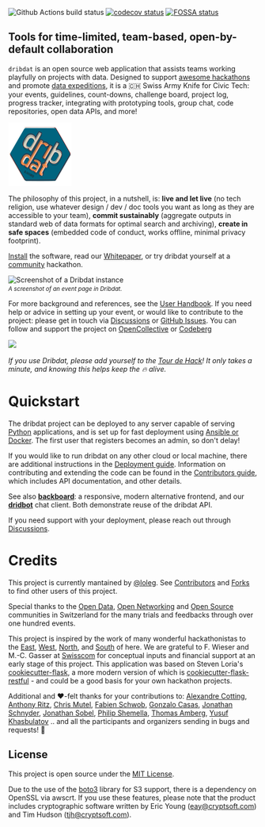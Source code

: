 ![Github Actions build status](https://github.com/dribdat/dribdat/workflows/build/badge.svg)
[![codecov status](https://codecov.io/gh/dribdat/dribdat/branch/main/graph/badge.svg?token=Ccd1vTxRXg)](https://codecov.io/gh/dribdat/dribdat)
[![FOSSA status](https://app.fossa.com/api/projects/git%2Bgithub.com%2Floleg%2Fdribdat.svg?type=shield)](https://app.fossa.com/projects/git%2Bgithub.com%2Floleg%2Fdribdat?ref=badge_shield)

## Tools for time-limited, team-based, open-by-default collaboration

`dribdat` is an open source web application that assists teams working playfully on projects with data. Designed to support [awesome hackathons](https://github.com/dribdat/awesome-hackathon) and promote [data expeditions](https://schoolofdata.ch), it is a 🇨🇭 Swiss Army Knife for Civic Tech: your events, guidelines, count-downs, challenge board, project log, progress tracker, integrating with prototyping tools, group chat, code repositories, open data APIs, and more!

![Dribdat Logo](dribdat/static/img/logo12_128x128.png)

The philosophy of this project, in a nutshell, is: **live and let live** (no tech religion, use whatever design / dev / doc tools you want as long as they are accessible to your team), **commit sustainably** (aggregate outputs in standard web of data formats for optimal search and archiving), **create in safe spaces** (embedded code of conduct, works offline, minimal privacy footprint). 

[Install](https://dribdat.cc/deploy) the software, read our [Whitepaper](https://dribdat.cc/whitepaper), or try dribdat yourself at a [community](https://forum.opendata.ch/c/expeditions/hackathons/16/l/latest) hackathon.

![Screenshot of a Dribdat instance](https://dribdat.cc/images/glamhack.jpg)
<br><small><i>A screenshot of an event page in Dribdat.</i></small>

For more background and references, see the [User Handbook](https://docs.dribdat.cc/usage). If you need help or advice in setting up your event, or would like to contribute to the project: please get in touch via [Discussions](https://github.com/orgs/dribdat/discussions) or [GitHub Issues](https://github.com/dribdat/dribdat/issues). You can follow and support the project on [OpenCollective](https://opencollective.com/dribdat/updates) or [Codeberg](https://codeberg.org/dribdat)

<a href="https://opencollective.com/dribdat/donate" target="_blank"><img src="https://opencollective.com/dribdat/donate/button@2x.png?color=blue" width=300 /></a>

_If you use Dribdat, please add yourself to the [Tour de Hack](https://meta.dribdat.cc/event/5)! It only takes a minute, and knowing this helps keep the 🔥 alive._

# Quickstart

The dribdat project can be deployed to any server capable of serving [Python](https://python.org) applications, and is set up for fast deployment using [Ansible or Docker](https://dribdat.cc/deploy). The first user that registers becomes an admin, so don't delay! 

If you would like to run dribdat on any other cloud or local machine, there are additional instructions in the [Deployment guide](https://docs.dribdat.cc/deploy). Information on contributing and extending the code can be found in the [Contributors guide](https://docs.dribdat.cc/contribute), which includes API documentation, and other details.

See also **[backboard](https://github.com/dribdat/backboard)**: a responsive, modern alternative frontend, and our **[dridbot](https://github.com/dribdat/dridbot)** chat client. Both demonstrate reuse of the dribdat API.

If you need support with your deployment, please reach out through [Discussions](https://github.com/orgs/dribdat/discussions).

# Credits

This project is currently mantained by [@loleg](https://github.com/loleg). See [Contributors](https://github.com/dataletsch/dribdat/graphs/contributors) and [Forks](https://github.com/dataletsch/dribdat/network/members) to find other users of this project.

Special thanks to the [Open Data](https://hack.opendata.ch), [Open Networking](https://now.makezurich.ch/) and [Open Source](https://hacknight.dinacon.ch) communities in Switzerland for the many trials and feedbacks through over one hundred events.

This project is inspired by the work of many wonderful hackathonistas to the [East](https://meta.dribdat.cc/project/42), [West](https://meta.dribdat.cc/project/7), [North](https://meta.dribdat.cc/project/10), and [South](https://meta.dribdat.cc/project/41) of here. We are grateful to F. Wieser and M.-C. Gasser at [Swisscom](http://swisscom.com) for conceptual inputs and financial support at an early stage of this project. This application was based on Steven Loria's [cookiecutter-flask](https://github.com/sloria/cookiecutter-flask), a more modern version of which is [cookiecutter-flask-restful](https://github.com/karec/cookiecutter-flask-restful) - and could be a good basis for your own hackathon projects. 

Additional and ♥-felt thanks for your contributions to: [Alexandre Cotting](https://github.com/Cotting), [Anthony Ritz](https://github.com/RitzAnthony), [Chris Mutel](https://github.com/cmutel), [Fabien Schwob](https://github.com/jibaku), [Gonzalo Casas](https://github.com/gonzalocasas), [Jonathan Schnyder](https://github.com/jonHESSO), [Jonathan Sobel](https://github.com/JonathanSOBEL), [Philip Shemella](https://github.com/philshem), [Thomas Amberg](https://github.com/tamberg), [Yusuf Khasbulatov](https://github.com/khashashin) .. and all the participants and organizers sending in bugs and requests! 🤗

## License

This project is open source under the [MIT License](LICENSE).

Due to the use of the [boto3](https://github.com/boto/boto3/) library for S3 support, there is a dependency on OpenSSL via awscrt. If you use these features, please note that the product includes cryptographic software written by Eric Young (eay@cryptsoft.com) and Tim Hudson (tjh@cryptsoft.com).
